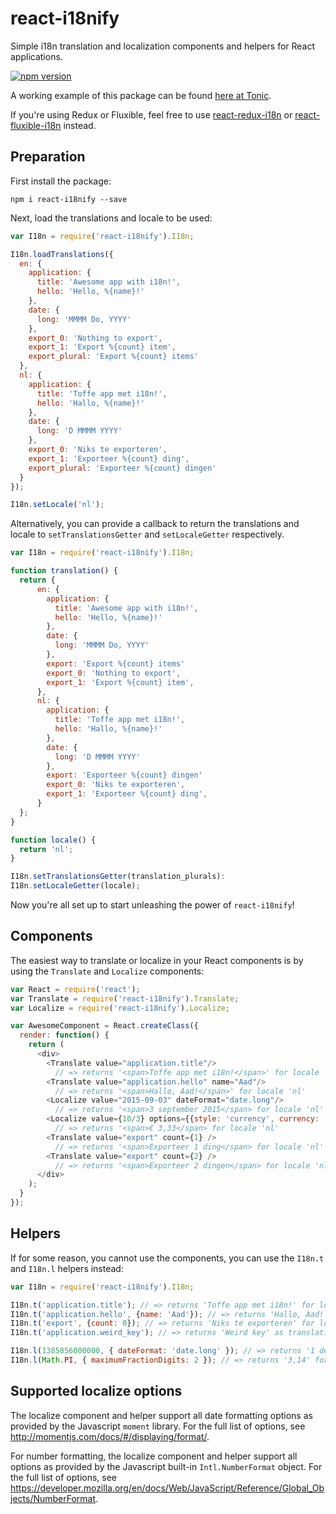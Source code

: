 # react-i18nify
Simple i18n translation and localization components and helpers for React applications.

[![npm version](https://badge.fury.io/js/react-i18nify.svg)](https://badge.fury.io/js/react-i18nify)

A working example of this package can be found [here at Tonic](https://tonicdev.com/npm/react-i18nify).

If you're using Redux or Fluxible, feel free to use [react-redux-i18n](https://github.com/zoover/react-redux-i18n) or [react-fluxible-i18n](https://github.com/zoover/react-fluxible-i18n) instead.

## Preparation

First install the package:
```
npm i react-i18nify --save
```

Next, load the translations and locale to be used:
```javascript
var I18n = require('react-i18nify').I18n;

I18n.loadTranslations({
  en: {
    application: {
      title: 'Awesome app with i18n!',
      hello: 'Hello, %{name}!'
    },
    date: {
      long: 'MMMM Do, YYYY'
    },
    export_0: 'Nothing to export',
    export_1: 'Export %{count} item',
    export_plural: 'Export %{count} items'
  },
  nl: {
    application: {
      title: 'Toffe app met i18n!',
      hello: 'Hallo, %{name}!'
    },
    date: {
      long: 'D MMMM YYYY'
    },
    export_0: 'Niks te exporteren',
    export_1: 'Exporteer %{count} ding',
    export_plural: 'Exporteer %{count} dingen'
  }
});

I18n.setLocale('nl');
```

Alternatively, you can provide a callback to return the translations and locale to
`setTranslationsGetter` and `setLocaleGetter` respectively.
```javascript
var I18n = require('react-i18nify').I18n;

function translation() {
  return {
      en: {
        application: {
          title: 'Awesome app with i18n!',
          hello: 'Hello, %{name}!'
        },
        date: {
          long: 'MMMM Do, YYYY'
        },
        export: 'Export %{count} items'
        export_0: 'Nothing to export',
        export_1: 'Export %{count} item',
      },
      nl: {
        application: {
          title: 'Toffe app met i18n!',
          hello: 'Hallo, %{name}!'
        },
        date: {
          long: 'D MMMM YYYY'
        },
        export: 'Exporteer %{count} dingen'
        export_0: 'Niks te exporteren',
        export_1: 'Exporteer %{count} ding',
      }
  };
}

function locale() {
  return 'nl';
}

I18n.setTranslationsGetter(translation_plurals):
I18n.setLocaleGetter(locale);
```
Now you're all set up to start unleashing the power of `react-i18nify`!

## Components

The easiest way to translate or localize in your React components is by using the `Translate` and `Localize` components:
```javascript
var React = require('react');
var Translate = require('react-i18nify').Translate;
var Localize = require('react-i18nify').Localize;

var AwesomeComponent = React.createClass({
  render: function() {
    return (
      <div>
        <Translate value="application.title"/>
          // => returns '<span>Toffe app met i18n!</span>' for locale 'nl'
        <Translate value="application.hello" name="Aad"/>
          // => returns '<span>Hallo, Aad!</span>' for locale 'nl'
        <Localize value="2015-09-03" dateFormat="date.long"/>
          // => returns '<span>3 september 2015</span> for locale 'nl'
        <Localize value={10/3} options={{style: 'currency', currency: 'EUR', minimumFractionDigits: 2, maximumFractionDigits: 2}}/>
          // => returns '<span>€ 3,33</span> for locale 'nl'
        <Translate value="export" count={1} />
          // => returns '<span>Exporteer 1 ding</span> for locale 'nl'
        <Translate value="export" count={2} />
          // => returns '<span>Exporteer 2 dingen</span> for locale 'nl'
      </div>
    );
  }
});
```

## Helpers

If for some reason, you cannot use the components, you can use the `I18n.t` and `I18n.l` helpers instead:
```javascript
var I18n = require('react-i18nify').I18n;

I18n.t('application.title'); // => returns 'Toffe app met i18n!' for locale 'nl'
I18n.t('application.hello', {name: 'Aad'}); // => returns 'Hallo, Aad!' for locale 'nl'
I18n.t('export', {count: 0}); // => returns 'Niks te exporteren' for locale 'nl'
I18n.t('application.weird_key'); // => returns 'Weird key' as translation is missing

I18n.l(1385856000000, { dateFormat: 'date.long' }); // => returns '1 december 2013' for locale 'nl'
I18n.l(Math.PI, { maximumFractionDigits: 2 }); // => returns '3,14' for locale 'nl'

```

## Supported localize options

The localize component and helper support all date formatting options as provided by the Javascript `moment` library. For the full list of options, see http://momentjs.com/docs/#/displaying/format/.

For number formatting, the localize component and helper support all options as provided by the Javascript built-in `Intl.NumberFormat` object. For the full list of options, see https://developer.mozilla.org/en/docs/Web/JavaScript/Reference/Global_Objects/NumberFormat.
